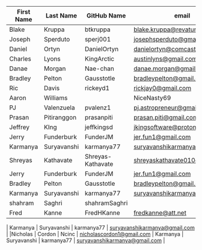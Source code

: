 | First Name    | Last Name     | GitHub Name  | email                     |
| ------------- | ------------- | -----        | ----                      |
| Blake         | Kruppa        | btkruppa     | blake.kruppa@revature.com |
| Joseph        | Sperduto      | sperj001     | josephsperduto@gmail.com  |
| Daniel        | Ortyn         | DanielOrtyn  | danielortyn@comcast.net   |
| Charles       | Lyons         | KingArctic   | austinlyns@gmail.com      |
| Danae         | Morgan        | Nae-chan     | danae.morgan@gmail.com    |
| Bradley         | Pelton        | Gausstotle     | bradleypelton@gmail.com   |
| Ric           | Davis         | rickeyd1     | rickjay0@gmail.com        |
| Aaron         | Williams|     | NiceNasty69  | whildkhild@yahoo.com      |
| PJ            | Valenzuela    | pvalenz1     | pj.astropreneur@gmail.com |
| Prasan        | Pitiranggon   | prasanpiti   | prasan.piti@gmail.com     |
| Jeffrey       | KIng          | jeffkingsd   | jkingsoftware@protonmail.com |
| Jerry         | Funderburk    | FunderJM     | jer.fun1@gmail.com        |
| Karmanya        | Suryavanshi       | karmanya77    | suryavanshikarmanya@gmail.com   |
| Shreyas       | Kathavate     | Shreyas-Kathavate | shreyaskathavate010@gmail.com |
| Jerry         | Funderburk    | FunderJM     | jer.fun1@gmail.com        |
| Bradley         | Pelton        | Gausstotle     | bradleypelton@gmail.com   |
| Karmanya        | Suryavanshi       | karmanya77    | suryavanshikarmanya@gmail.com   |
| shahram       | Saghri         | shahramSaghri |    | shahram.saghri@gmail.com|
| Fred          | Kanne         | FredHKanne   | fredkanne@att.net         |

| Karmanya        | Suryavanshi       | karmanya77    | suryavanshikarmanya@gmail.com   | 
|Nicholas         | Cordon      | Ncinc        | nicholascordon1@gmail.com
| Karmanya        | Suryavanshi       | karmanya77    | suryavanshikarmanya@gmail.com   | 